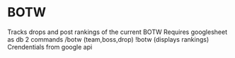 # BOTW
Tracks drops and post rankings of the current BOTW
Requires googlesheet as db
2 commands /botw (team,boss,drop) !botw (displays rankings)
Crendentials from google api
